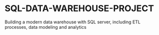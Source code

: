 # SQL-DATA-WAREHOUSE-PROJECT
Building a modern data warehouse with SQL server, including ETL processes, data modeling and analytics

